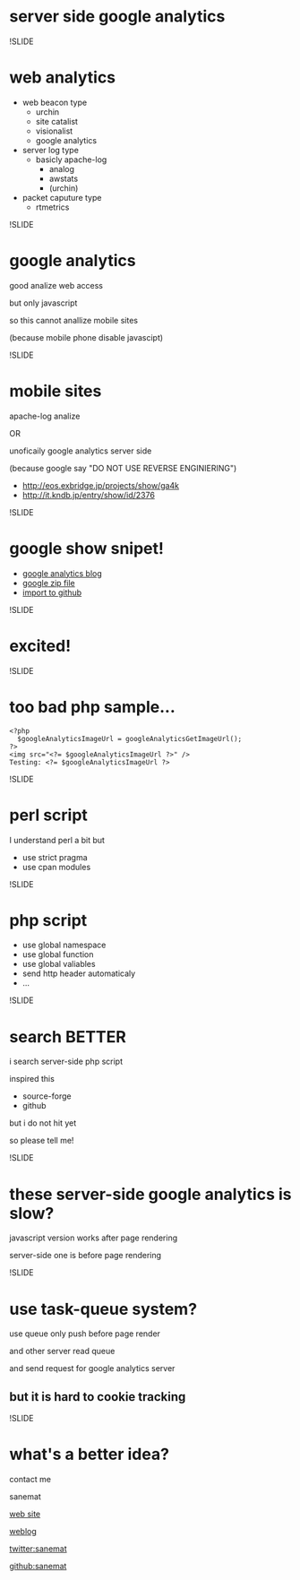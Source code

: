 # server side google analytics

!SLIDE
# web analytics
* web beacon type
    * urchin
    * site catalist
    * visionalist
    * google analytics
* server log type
    * basicly apache-log
        * analog
        * awstats
        * (urchin)
* packet caputure type
    * rtmetrics

!SLIDE
# google analytics

good analize web access

but only javascript

so this cannot anallize mobile sites

(because mobile phone disable javascipt)

!SLIDE
# mobile sites

apache-log analize

OR

unoficaily google analytics server side

(because google say "DO NOT USE REVERSE ENGINIERING")

* http://eos.exbridge.jp/projects/show/ga4k
* http://it.kndb.jp/entry/show/id/2376

!SLIDE

# google show snipet!

* [google analytics blog](http://analytics.blogspot.com/2009/10/google-analytics-now-more-powerful.html)
* [google zip file](http://www.google.com/analytics/googleanalyticsformobile.zip)
* [import to github](http://github.com/sanemat/ga4m)

!SLIDE

# excited!

!SLIDE

# too bad php sample...
    <?php
      $googleAnalyticsImageUrl = googleAnalyticsGetImageUrl();
    ?>
    <img src="<?= $googleAnalyticsImageUrl ?>" />
    Testing: <?= $googleAnalyticsImageUrl ?>

!SLIDE

# perl script

I understand perl a bit but

* use strict pragma
* use cpan modules

!SLIDE

# php script

* use global namespace
* use global function
* use global valiables
* send http header automaticaly
* ...

!SLIDE

# search BETTER

i search server-side php script

inspired this

* source-forge
* github

but i do not hit yet

so please tell me!

!SLIDE

# these server-side google analytics is slow?

javascript version works after page rendering

server-side one is before page rendering

!SLIDE
# use task-queue system?

use queue only push before page render

and other server read queue

and send request for google analytics server

## but it is hard to cookie tracking

!SLIDE

# what's a better idea?

contact me

sanemat

[web site](http://sane.jp/)

[weblog](http://sane.justblog.jp/)

[twitter:sanemat](http://twitter.com/sanemat)

[github:sanemat](http://github.com/sanemat)
